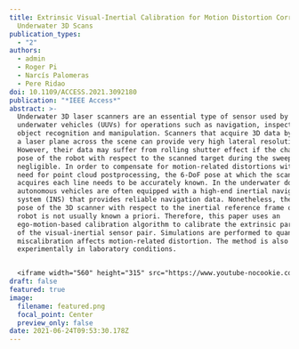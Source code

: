 ```yaml
---
title: Extrinsic Visual-Inertial Calibration for Motion Distortion Correction of
  Underwater 3D Scans
publication_types:
  - "2"
authors:
  - admin
  - Roger Pi
  - Narcís Palomeras
  - Pere Ridao
doi: 10.1109/ACCESS.2021.3092180
publication: "*IEEE Access*"
abstract: >-
  Underwater 3D laser scanners are an essential type of sensor used by unmanned
  underwater vehicles (UUVs) for operations such as navigation, inspection, and
  object recognition and manipulation. Scanners that acquire 3D data by sweeping
  a laser plane across the scene can provide very high lateral resolution.
  However, their data may suffer from rolling shutter effect if the change of
  pose of the robot with respect to the scanned target during the sweep is not
  negligible. In order to compensate for motion-related distortions without the
  need for point cloud postprocessing, the 6-DoF pose at which the scanner
  acquires each line needs to be accurately known. In the underwater domain,
  autonomous vehicles are often equipped with a high-end inertial navigation
  system (INS) that provides reliable navigation data. Nonetheless, the relative
  pose of the 3D scanner with respect to the inertial reference frame of the
  robot is not usually known a priori. Therefore, this paper uses an
  ego-motion-based calibration algorithm to calibrate the extrinsic parameters
  of the visual-inertial sensor pair. Simulations are performed to quantify how
  miscalibration affects motion-related distortion. The method is also evaluated
  experimentally in laboratory conditions.


  <iframe width="560" height="315" src="https://www.youtube-nocookie.com/embed/OytUI9x3cWw" title="YouTube video player" frameborder="0" allow="accelerometer; autoplay; clipboard-write; encrypted-media; gyroscope; picture-in-picture" allowfullscreen></iframe>
draft: false
featured: true
image:
  filename: featured.png
  focal_point: Center
  preview_only: false
date: 2021-06-24T09:53:30.178Z
---
```

